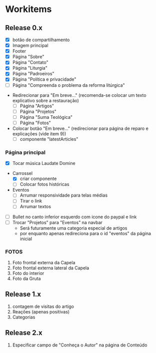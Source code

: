 # Workitems

## Release 0.x
- [x] botão de compartilhamento
- [x] Imagem principal
- [x] Footer
- [x] Página "Sobre"
- [x] Página "Contato"
- [x] Página "Liturgia"
- [x] Página "Padroeiros"
- [x] Página "Política e privacidade"
- [ ] Página "Compreenda o problema da reforma litúrgica"
- Redirecionar para "Em breve..." (recomenda-se colocar um texto explicativo sobre a restauração)
  - [ ] Página "Artigos"
  - [ ] Página "Projetos"
  - [ ] Página "Suma Teológica"
  - [ ] Página "Fotos"
- Colocar botão "Em breve..." (redirecionar para página de reparo e explicações (vide item 9))
  - [ ] componente "latestArticles"

### Página principal
- [x] Tocar música Laudate Domine
- Carrossel
  - [x] criar componente
  - [ ] Colocar fotos históricas
- Eventos
  - [ ] Arrumar responsividade para telas médias
  - [ ] Tirar o link
  - [ ] Arrumar textos
- [ ] Bullet no canto inferior esquerdo com icone do paypal e link
- [ ] Trocar "Projetos" para "Eventos" na navbar
  - Será futuramente uma categoria especial de artigos
  - por enquanto apenas redireciona para o id "eventos" da página inicial

### FOTOS
1. Foto frontal externa da Capela
2. Foto frontal externa lateral da Capela
3. Foto do interior
4. Foto da Gruta

## Release 1.x
1. contagem de visitas do artigo
2. Reações (apenas positivas)
3. Categorias

## Release 2.x
1. Especificar campo de "Conheça o Autor" na página de Conteúdo
